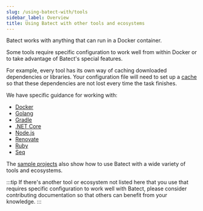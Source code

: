 ```yaml
---
slug: /using-batect-with/tools
sidebar_label: Overview
title: Using Batect with other tools and ecosystems
---
```


Batect works with anything that can run in a Docker container.

Some tools require specific configuration to work well from within Docker or to take advantage of Batect's special features.

For example, every tool has its own way of caching downloaded dependencies or libraries. Your configuration file will need to
set up a [cache](../../concepts/caches.md) so that these dependencies are not lost every time the task finishes.

We have specific guidance for working with:

- [Docker](docker.md)
- [Golang](golang.md)
- [Gradle](gradle.md)
- [.NET Core](net-core.md)
- [Node.js](nodejs.md)
- [Renovate](renovate.md)
- [Ruby](ruby.md)
- [Seq](seq.md)

The [sample projects](../../getting-started/sample-projects.md) also show how to use Batect with a wide variety of tools and
ecosystems.

:::tip
If there's another tool or ecosystem not listed here that you use that requires specific configuration to work well with Batect, please consider
contributing documentation so that others can benefit from your knowledge.
:::
